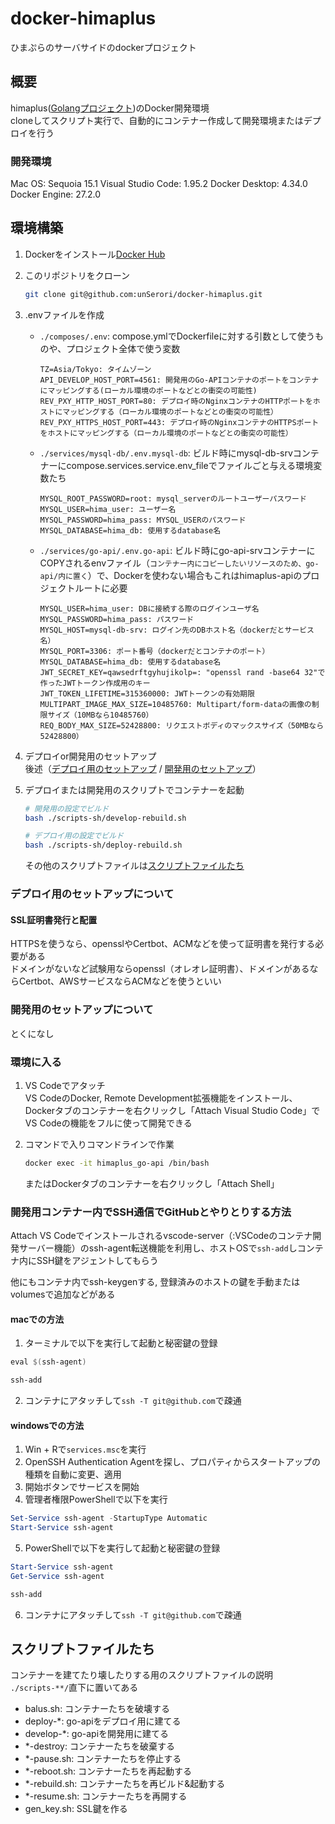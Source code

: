 # docker-himaplus

ひまぷらのサーバサイドのdockerプロジェクト

## 概要

himaplus([Golangプロジェクト](https://github.com/unSerori/himaplus-api))のDocker開発環境  
cloneしてスクリプト実行で、自動的にコンテナー作成して開発環境またはデプロイを行う

### 開発環境

Mac OS: Sequoia 15.1
Visual Studio Code: 1.95.2
Docker Desktop: 4.34.0
Docker Engine: 27.2.0

## 環境構築

1. Dockerをインストール[Docker Hub](https://docs.docker.com/desktop/)
2. このリポジトリをクローン

    ```bash
    git clone git@github.com:unSerori/docker-himaplus.git
    ```

3. .envファイルを作成
   - `./composes/.env`: compose.ymlでDockerfileに対する引数として使うものや、プロジェクト全体で使う変数

      ```env:./composes/.env
      TZ=Asia/Tokyo: タイムゾーン
      API_DEVELOP_HOST_PORT=4561: 開発用のGo-APIコンテナのポートをコンテナにマッピングする(ローカル環境のポートなどとの衝突の可能性)
      REV_PXY_HTTP_HOST_PORT=80: デプロイ時のNginxコンテナのHTTPポートをホストにマッピングする（ローカル環境のポートなどとの衝突の可能性）
      REV_PXY_HTTPS_HOST_PORT=443: デプロイ時のNginxコンテナのHTTPSポートをホストにマッピングする（ローカル環境のポートなどとの衝突の可能性）
      ```

   - `./services/mysql-db/.env.mysql-db`: ビルド時にmysql-db-srvコンテナーにcompose.services.service.env_fileでファイルごと与える環境変数たち

      ```env:./services/mysql-db/.env.mysql-db
      MYSQL_ROOT_PASSWORD=root: mysql_serverのルートユーザーパスワード
      MYSQL_USER=hima_user: ユーザー名
      MYSQL_PASSWORD=hima_pass: MYSQL_USERのパスワード
      MYSQL_DATABASE=hima_db: 使用するdatabase名
      ```

   - `./services/go-api/.env.go-api`: ビルド時にgo-api-srvコンテナーにCOPYされるenvファイル（`コンテナー内にコピーしたいリソースのため、go-api/内に置く`）で、Dockerを使わない場合もこれはhimaplus-apiのプロジェクトルートに必要

        ```env:./services/go-api/.env.go-api
        MYSQL_USER=hima_user: DBに接続する際のログインユーザ名
        MYSQL_PASSWORD=hima_pass: パスワード
        MYSQL_HOST=mysql-db-srv: ログイン先のDBホスト名（dockerだとサービス名）
        MYSQL_PORT=3306: ポート番号（dockerだとコンテナのポート）
        MYSQL_DATABASE=hima_db: 使用するdatabase名
        JWT_SECRET_KEY=qawsedrftgyhujikolp=: "openssl rand -base64 32"で作ったJWTトークン作成用のキー
        JWT_TOKEN_LIFETIME=315360000: JWTトークンの有効期限
        MULTIPART_IMAGE_MAX_SIZE=10485760: Multipart/form-dataの画像の制限サイズ（10MBなら10485760）
        REQ_BODY_MAX_SIZE=52428800: リクエストボディのマックスサイズ（50MBなら52428800）
        ```

4. デプロイor開発用のセットアップ  
   後述（[デプロイ用のセットアップ](#デプロイ用のセットアップについて) / [開発用のセットアップ](#開発用のセットアップについて)）

5. デプロイまたは開発用のスクリプトでコンテナーを起動

    ```bash
    # 開発用の設定でビルド
    bash ./scripts-sh/develop-rebuild.sh

    # デプロイ用の設定でビルド
    bash ./scripts-sh/deploy-rebuild.sh
    ```

    その他のスクリプトファイルは[スクリプトファイルたち](#スクリプトファイルたち)

### デプロイ用のセットアップについて

#### SSL証明書発行と配置

HTTPSを使うなら、opensslやCertbot、ACMなどを使って証明書を発行する必要がある  
ドメインがないなど試験用ならopenssl（オレオレ証明書）、ドメインがあるならCertbot、AWSサービスならACMなどを使うといい  

### 開発用のセットアップについて

とくになし

### 環境に入る

1. VS Codeでアタッチ  
    VS CodeのDocker, Remote Development拡張機能をインストール、Dockerタブのコンテナーを右クリックし「Attach Visual Studio Code」でVS Codeの機能をフルに使って開発できる

1. コマンドで入りコマンドラインで作業

    ```bash
    docker exec -it himaplus_go-api /bin/bash
    ```

    またはDockerタブのコンテナーを右クリックし「Attach Shell」

### 開発用コンテナー内でSSH通信でGitHubとやりとりする方法

Attach VS Codeでインストールされるvscode-server（:VSCodeのコンテナ開発サーバー機能）のssh-agent転送機能を利用し、ホストOSで`ssh-add`しコンテナ内にSSH鍵をアジェントしてもらう

他にもコンテナ内でssh-keygenする, 登録済みのホストの鍵を手動またはvolumesで追加などがある

#### macでの方法

1. ターミナルで以下を実行して起動と秘密鍵の登録

  ```powershell
  eval $(ssh-agent)

  ssh-add
  ```
2. コンテナにアタッチして`ssh -T git@github.com`で疎通

#### windowsでの方法

1. Win + Rで`services.msc`を実行
2. OpenSSH Authentication Agentを探し、プロパティからスタートアップの種類を自動に変更、適用
3. 開始ボタンでサービスを開始
4. 管理者権限PowerShellで以下を実行

  ```powershell
  Set-Service ssh-agent -StartupType Automatic
  Start-Service ssh-agent
  ```

5. PowerShellで以下を実行して起動と秘密鍵の登録

  ```powershell
  Start-Service ssh-agent
  Get-Service ssh-agent

  ssh-add
  ```

6. コンテナにアタッチして`ssh -T git@github.com`で疎通

## スクリプトファイルたち

コンテナーを建てたり壊したりする用のスクリプトファイルの説明  
`./scripts-**/`直下に置いてある

- balus.sh: コンテナーたちを破壊する
- deploy-*: go-apiをデプロイ用に建てる
- develop-*: go-apiを開発用に建てる
- *-destroy: コンテナーたちを破棄する
- *-pause.sh: コンテナーたちを停止する
- *-reboot.sh: コンテナーたちを再起動する
- *-rebuild.sh: コンテナーたちを再ビルド&起動する
- *-resume.sh: コンテナーたちを再開する
- gen_key.sh: SSL鍵を作る
